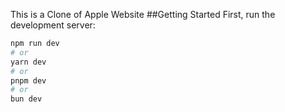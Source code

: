 This is a Clone of Apple Website 
##Getting Started 
First, run the development server:

```bash
npm run dev
# or
yarn dev
# or
pnpm dev
# or
bun dev
```
